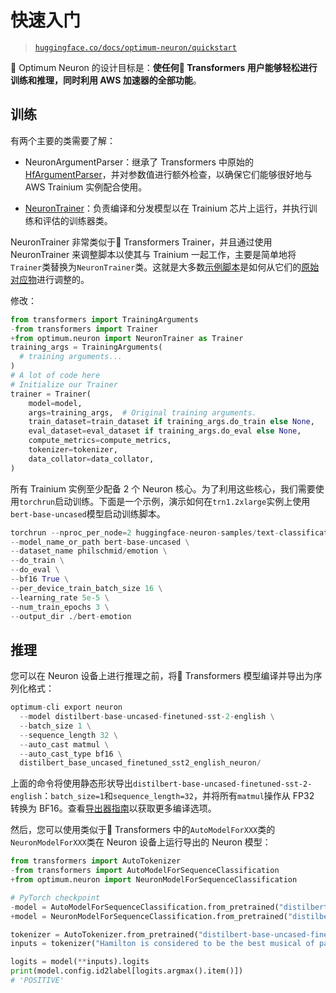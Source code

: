 # 快速入门

> [`huggingface.co/docs/optimum-neuron/quickstart`](https://huggingface.co/docs/optimum-neuron/quickstart)

🤗 Optimum Neuron 的设计目标是：**使任何🤗 Transformers 用户能够轻松进行训练和推理，同时利用 AWS 加速器的全部功能**。

## 训练

有两个主要的类需要了解：

+   NeuronArgumentParser：继承了 Transformers 中原始的[HfArgumentParser](https://huggingface.co/docs/transformers/main/en/internal/trainer_utils#transformers.HfArgumentParser)，并对参数值进行额外检查，以确保它们能够很好地与 AWS Trainium 实例配合使用。

+   [NeuronTrainer](https://huggingface.co/docs/optimum/neuron/package_reference/trainer)：负责编译和分发模型以在 Trainium 芯片上运行，并执行训练和评估的训练器类。

NeuronTrainer 非常类似于🤗 Transformers Trainer，并且通过使用 NeuronTrainer 来调整脚本以使其与 Trainium 一起工作，主要是简单地将`Trainer`类替换为`NeuronTrainer`类。这就是大多数[示例脚本](https://github.com/huggingface/optimum-neuron/tree/main/examples)是如何从它们的[原始对应物](https://github.com/huggingface/transformers/tree/main/examples/pytorch)进行调整的。

修改：

```py
from transformers import TrainingArguments
-from transformers import Trainer
+from optimum.neuron import NeuronTrainer as Trainer
training_args = TrainingArguments(
  # training arguments...
)
# A lot of code here
# Initialize our Trainer
trainer = Trainer(
    model=model,
    args=training_args,  # Original training arguments.
    train_dataset=train_dataset if training_args.do_train else None,
    eval_dataset=eval_dataset if training_args.do_eval else None,
    compute_metrics=compute_metrics,
    tokenizer=tokenizer,
    data_collator=data_collator,
)
```

所有 Trainium 实例至少配备 2 个 Neuron 核心。为了利用这些核心，我们需要使用`torchrun`启动训练。下面是一个示例，演示如何在`trn1.2xlarge`实例上使用`bert-base-uncased`模型启动训练脚本。

```py
torchrun --nproc_per_node=2 huggingface-neuron-samples/text-classification/run_glue.py \
--model_name_or_path bert-base-uncased \
--dataset_name philschmid/emotion \
--do_train \
--do_eval \
--bf16 True \
--per_device_train_batch_size 16 \
--learning_rate 5e-5 \
--num_train_epochs 3 \
--output_dir ./bert-emotion
```

## 推理

您可以在 Neuron 设备上进行推理之前，将🤗 Transformers 模型编译并导出为序列化格式：

```py
optimum-cli export neuron 
  --model distilbert-base-uncased-finetuned-sst-2-english \
  --batch_size 1 \
  --sequence_length 32 \
  --auto_cast matmul \
  --auto_cast_type bf16 \
  distilbert_base_uncased_finetuned_sst2_english_neuron/
```

上面的命令将使用静态形状导出`distilbert-base-uncased-finetuned-sst-2-english`：`batch_size=1`和`sequence_length=32`，并将所有`matmul`操作从 FP32 转换为 BF16。查看[导出器指南](https://huggingface.co/docs/optimum-neuron/guides/export_model#exporting-a-model-to-neuron-using-the-cli)以获取更多编译选项。

然后，您可以使用类似于🤗 Transformers 中的`AutoModelForXXX`类的`NeuronModelForXXX`类在 Neuron 设备上运行导出的 Neuron 模型：

```py
from transformers import AutoTokenizer
-from transformers import AutoModelForSequenceClassification
+from optimum.neuron import NeuronModelForSequenceClassification

# PyTorch checkpoint
-model = AutoModelForSequenceClassification.from_pretrained("distilbert-base-uncased-finetuned-sst-2-english")
+model = NeuronModelForSequenceClassification.from_pretrained("distilbert_base_uncased_finetuned_sst2_english_neuron")

tokenizer = AutoTokenizer.from_pretrained("distilbert-base-uncased-finetuned-sst-2-english")
inputs = tokenizer("Hamilton is considered to be the best musical of past years.", return_tensors="pt")

logits = model(**inputs).logits
print(model.config.id2label[logits.argmax().item()])
# 'POSITIVE'
```
